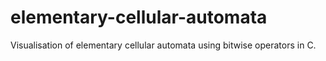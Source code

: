 # elementary-cellular-automata
Visualisation of elementary cellular automata using bitwise operators in C.
